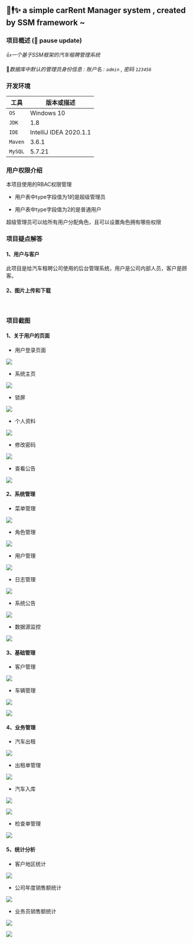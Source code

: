 ## :car::business_suit_levitating::sparkles: a simple carRent Manager system , created by SSM framework ~

### 项目概述  (:speech_balloon: pause update)

:+1:*一个基于SSM框架的汽车租聘管理系统*

:key:*数据库中默认的管理员身份信息 : 账户名 : `admin` , 密码 `123456`*



### 开发环境

| 工具    | 版本或描述                |
| ------- | ------------------------ |
| `OS`    | Windows 10               |
| `JDK`   |  1.8                     |
| `IDE`   | IntelliJ IDEA 2020.1.1 |
| `Maven` | 3.6.1                   |
| `MySQL` | 5.7.21             |



### 用户权限介绍

本项目使用的RBAC权限管理

- 用户表中type字段值为1的是超级管理员

- 用户表中type字段值为2的是普通用户

超级管理员可以给所有用户分配角色，且可以设置角色拥有哪些权限



### 项目疑点解答

#### 1、用户与客户

​	此项目是给汽车租聘公司使用的后台管理系统，用户是公司内部人员，客户是顾客。



#### 2、图片上传和下载

​	







### 项目截图

#### 1、关于用户的页面

- 用户登录页面

![](carRent项目截图/用户登录页面.png)

- 系统主页

![](carRent项目截图/系统主页.png)

- 锁屏

![](carRent项目截图/锁屏.PNG)

- 个人资料

![](carRent项目截图/个人资料.png)

- 修改密码

![](carRent项目截图/修改密码.png)

- 查看公告

![](carRent项目截图/查看公告.png)



#### 2、系统管理

- 菜单管理

![](carRent项目截图/菜单管理.png)

- 角色管理

![](carRent项目截图/角色管理.png)

- 用户管理

![](carRent项目截图/用户管理.png)

- 日志管理

![](carRent项目截图/日志管理.png)

- 系统公告

![](carRent项目截图/系统公告.png)

- 数据源监控

![](carRent项目截图/数据源监控.png)



#### 3、基础管理

- 客户管理

![](carRent项目截图/客户管理.png)

- 车辆管理

![](carRent项目截图/车辆管理1.png)

![](carRent项目截图/车辆管理2.png)





#### 4、业务管理

- 汽车出租

![](carRent项目截图/汽车出租.png)

- 出租单管理

![](carRent项目截图/出租单管理.png)

- 汽车入库

![](carRent项目截图/汽车入库1.png)

![](carRent项目截图/汽车入库2.png)

- 检查单管理

![](carRent项目截图/检查单管理.png)





#### 5、统计分析

- 客户地区统计

![](carRent项目截图/客户地区统计.png)

- 公司年度销售额统计

![](carRent项目截图/公司年度销售额统计.png)

- 业务员销售额统计

![](carRent项目截图/业务员销售额统计.png)

![](carRent项目截图/业务员销售额统计2.png)





